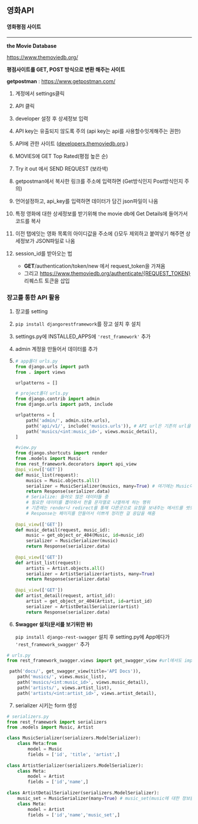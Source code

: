 ## 영화API

#### 영화평점 사이트

------

**the Movie Database**

<https://www.themoviedb.org/>

**평점사이트를 GET, POST 방식으로 변환 해주는 사이트**

**getpostman** : <https://www.getpostman.com/>

1. 계정에서 settings클릭

2. API 클릭 
3. developer 설정 후 상세정보 입력
4.  API key는 유출되지 않도록 주의 (api key는 api를 사용할수잇게해주는 권한)
5.  API에 관한 사이트 ([developers.themoviedb.org](https://developers.themoviedb.org/3).)
6. MOVIES에 GET Top Rated(평점 높은 순)
7.  Try it out 에서 SEND REQUEST (보라색)
8.  getpostman에서 복사한 링크를 주소에 입력하면 (Get방식인지 Post방식인지 주의)
9. 언어설정하고, api_key를 입력하면 데이터가 담긴 json파일이 나옴
10. 특정 영화에 대한 상세정보를 받기위해 the movie db에 Get Details에 들어가서 코드를 복사
11. 이전 탭에잇는 영화 목록의 아이디값을 주소에 {}모두 제외하고 붙여넣기 해주면 상세정보가  JSON파일로 나옴
12. session_id를 받아오는 법
    * **GET**/authentication/token/new 에서 request_token을 가져옴
    * 그리고 https://www.themoviedb.org/authenticate/{REQUEST_TOKEN} 리퀘스트 토큰을 삽입



### 장고를 통한 API 활용

1. 장고를 setting

2. `pip install djangorestframework`를 장고 설치 후 설치

3. settings.py에 INSTALLED_APPS에 `'rest_framework'` 추가

4. admin  계정을 만들어서 데이터를 추가

5. ```python
   # app폴더 urls.py
   from django.urls import path
   from . import views
   
   urlpatterns = []
   
   # project폴더 urls.py
   from django.contrib import admin
   from django.urls import path, include
   
   urlpatterns = [
       path('admin/', admin.site.urls),
       path('api/v1/', include('musics.urls')), # API url은 기존의 url을 설정하는 패턴과는 다름
       path('musics/<int:music_id>', views.music_detail),
   ]
   
   #view.py
   from django.shortcuts import render
   from .models import Music
   from rest_framework.decorators import api_view
   @api_view(['GET']) 
   def music_list(request):
       musics = Music.objects.all()
       serializer = MusicSerializer(musics, many=True) # 여기에는 Music이 많이 들었다는 정보를 알려줘야함
       return Response(serializer.data)
       # Serialize: 들어오 많은 데이터들 중 
       # 필요한 데이터를 뽑아와서 한줄 문자열로 나열하게 하는 행위
       # 기존에는 render나 redirect를 통해 다른곳으로 요청을 보내주는 메서드를 썻으나
       # Response는 페이지를 만들어서 이쁘게 정리한 걸 응답을 해줌
       
   @api_view(['GET'])    
   def music_detail(request, music_id):
       music = get_object_or_404(Music, id=music_id)
       serializer = MusicSerializer(music)
       return Response(serializer.data)
       
   @api_view(['GET'])     
   def artist_list(request):
       artists = Artist.objects.all()
       serializer = ArtistSerializer(artists, many=True)
       return Response(serializer.data)
      
   @api_view(['GET'])      
   def artist_detail(request, artist_id):
       artist = get_object_or_404(Artist, id=artist_id)
       serializer = ArtistDetailSerializer(artist)
       return Response(serializer.data)
   ```

6. **Swagger 설치(문서를 보기위한 뷰)**

   `pip install django-rest-swagger` 설치 후 setting.py에 App에다가 `'rest_framework_swagger'` 추가

```python
# urls.py
from rest_framework_swagger.views import get_swagger_view #url에서도 import햇는데

 path('docs/', get_swagger_view(title='API Docs')),
    path('musics/', views.music_list),
    path('musics/<int:music_id>', views.music_detail),
    path('artists/', views.artist_list),
    path('artists/<int:artist_id>', views.artist_detail),
```



7. serializer 시키는 form 생성 

```python
# serializers.py
from rest_framework import serializers
from .models import Music, Artist

class MusicSerializer(serializers.ModelSerializer):
    class Meta:from
        model = Music
        fields = ['id', 'title', 'artist',]
        
class ArtistSerializer(serializers.ModelSerializer):
    class Meta:
        model = Artist
        fields = ['id','name',]
        
class ArtistDetailSerializer(serializers.ModelSerializer):
    music_set = MusicSerializer(many=True) # music_set(music에 대한 정보를 serialize시켜줌)
    class Meta:
        model = Artist
        fields = ['id','name','music_set',] 
```

